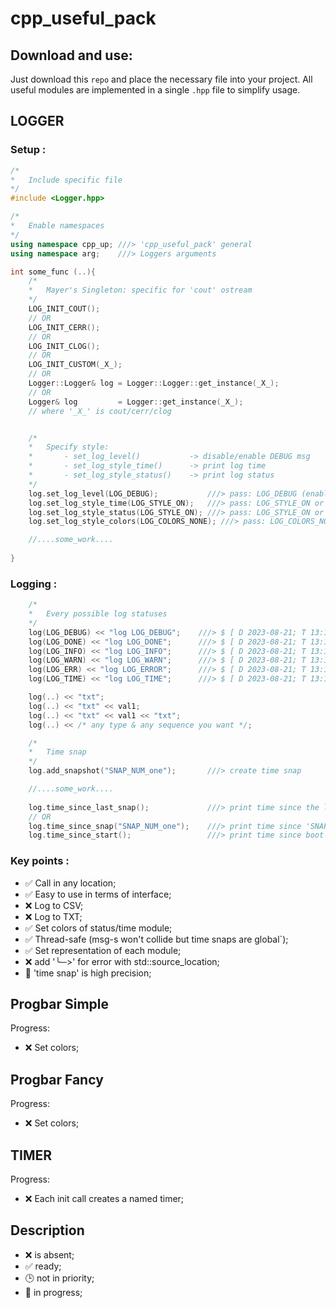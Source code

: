 # cpp_useful_pack

## Download and use:

Just download this `repo` and place the necessary file into your project. All useful modules are implemented in a single `.hpp` file to simplify usage.

## LOGGER

### Setup :

```C++
/*
*   Include specific file
*/
#include <Logger.hpp>

/*
*   Enable namespaces
*/
using namespace cpp_up; ///> 'cpp_useful_pack' general
using namespace arg;    ///> Loggers arguments

int some_func (..){
    /*
    *   Mayer's Singleton: specific for 'cout' ostream
    */
    LOG_INIT_COUT();
    // OR
    LOG_INIT_CERR();
    // OR
    LOG_INIT_CLOG();
    // OR
    LOG_INIT_CUSTOM(_X_);
    // OR
    Logger::Logger& log = Logger::Logger::get_instance(_X_);
    // OR
    Logger& log         = Logger::get_instance(_X_);
    // where '_X_' is cout/cerr/clog


    /*
    *   Specify style:
    *       - set_log_level()           -> disable/enable DEBUG msg
    *       - set_log_style_time()      -> print log time
    *       - set_log_style_status()    -> print log status
    */
    log.set_log_level(LOG_DEBUG);           ///> pass: LOG_DEBUG (enable DEBUG) or LOG_DEFAULT (disable DEBUG)
    log.set_log_style_time(LOG_STYLE_ON);   ///> pass: LOG_STYLE_ON or LOG_STYLE_OFF
    log.set_log_style_status(LOG_STYLE_ON); ///> pass: LOG_STYLE_ON or LOG_STYLE_OFF
    log.set_log_style_colors(LOG_COLORS_NONE); ///> pass: LOG_COLORS_NONE or LOG_COLORS_REGULAR or LOG_COLORS_BOLD or LOG_COLORS_BACKGROUND

    //....some_work....
    
}
```

### Logging :

```C++
    /*
    *   Every possible log statuses
    */
    log(LOG_DEBUG) << "log LOG_DEBUG";    ///> $ [ D 2023-08-21; T 13:17:26 ][ DEBUG   ]: log LOG_DEBUG
    log(LOG_DONE) << "log LOG_DONE";      ///> $ [ D 2023-08-21; T 13:17:26 ][ DONE    ]: log LOG_DONE
    log(LOG_INFO) << "log LOG_INFO";      ///> $ [ D 2023-08-21; T 13:17:26 ][ INFO    ]: log LOG_INFO
    log(LOG_WARN) << "log LOG_WARN";      ///> $ [ D 2023-08-21; T 13:17:26 ][ WARNING ]: log LOG_WARN
    log(LOG_ERR) << "log LOG_ERROR";      ///> $ [ D 2023-08-21; T 13:17:26 ][ ERROR   ]: log LOG_ERROR
    log(LOG_TIME) << "log LOG_TIME";      ///> $ [ D 2023-08-21; T 13:17:26 ][ TIME    ]: log LOG_TIME

    log(..) << "txt";
    log(..) << "txt" << val1;
    log(..) << "txt" << val1 << "txt";
    log(..) << /* any type & any sequence you want */;

    /*
    *   Time snap
    */
    log.add_snapshot("SNAP_NUM_one");       ///> create time snap

    //....some_work....
    
    log.time_since_last_snap();             ///> print time since the last added time snap
    // OR
    log.time_since_snap("SNAP_NUM_one");    ///> print time since 'SNAP_NUM_one' init
    log.time_since_start();                 ///> print time since boot
```
### Key points :

- ✅  Call in any location;
- ✅  Easy to use in terms of interface;
- ❌  Log to CSV;
- ❌  Log to TXT;
- ✅  Set colors of status/time module;
- ✅  Thread-safe (msg-s won't collide but time snaps are global`);
- ✅  Set representation of each module;
- ❌  add '╰─>' for error with std::source_location;
- 🚧  'time snap' is high precision;

## Progbar Simple

Progress:

- ❌  Set colors;

## Progbar Fancy

Progress:

- ❌  Set colors;
  
## TIMER

Progress:

- ❌  Each init call creates a named timer;

## Description

- ❌  is absent;
- ✅  ready;
- 🕒  not in priority;
- 🚧  in progress;

